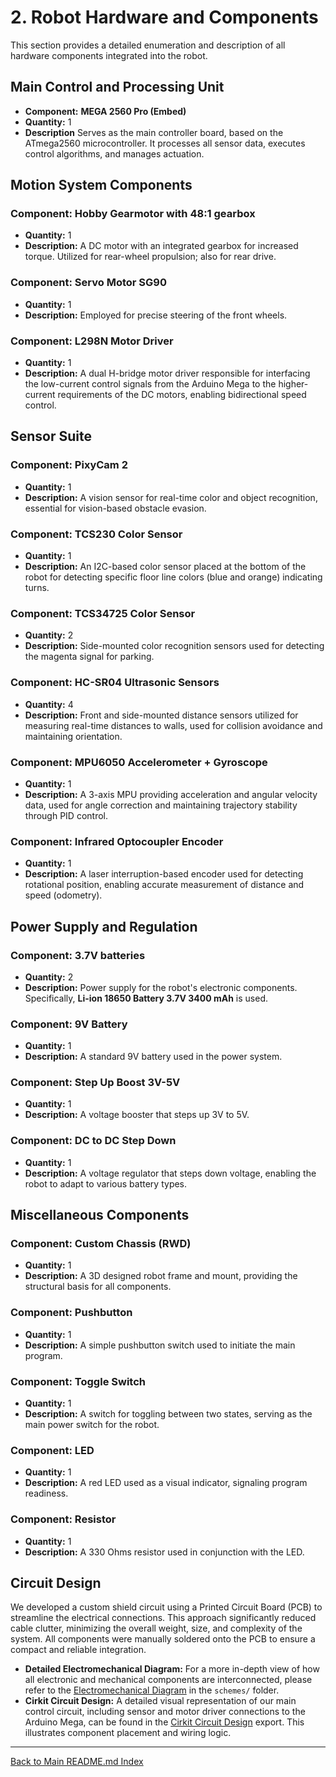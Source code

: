 # 2. Robot Hardware and Components

This section provides a detailed enumeration and description of all hardware components integrated into the robot.

## Main Control and Processing Unit

* **Component:**  **MEGA 2560 Pro (Embed)**
* **Quantity:** 1
* **Description** Serves as the main controller board, based on the ATmega2560 microcontroller. It processes all sensor data, executes control algorithms, and manages actuation.

## Motion System Components

### **Component:** **Hobby Gearmotor with 48:1 gearbox**
* **Quantity:** 1
* **Description:** A DC motor with an integrated gearbox for increased torque. Utilized for rear-wheel propulsion; also for rear drive.
### **Component:** **Servo Motor SG90**
* **Quantity:** 1
* **Description:** Employed for precise steering of the front wheels.
### **Component:** **L298N Motor Driver**
* **Quantity:** 1
* **Description:** A dual H-bridge motor driver responsible for interfacing the low-current control signals from the Arduino Mega to the higher-current requirements of the DC motors, enabling bidirectional speed control.

## Sensor Suite

### **Component:** **PixyCam 2**
* **Quantity:** 1
* **Description:** A vision sensor for real-time color and object recognition, essential for vision-based obstacle evasion.
### **Component:** **TCS230 Color Sensor**
* **Quantity:** 1
* **Description:** An I2C-based color sensor placed at the bottom of the robot for detecting specific floor line colors (blue and orange) indicating turns.
### **Component:** **TCS34725 Color Sensor**
* **Quantity:** 2
* **Description:** Side-mounted color recognition sensors used for detecting the magenta signal for parking.
### **Component:** **HC-SR04 Ultrasonic Sensors**
* **Quantity:** 4
* **Description:** Front and side-mounted distance sensors utilized for measuring real-time distances to walls, used for collision avoidance and maintaining orientation.
### **Component:** **MPU6050 Accelerometer + Gyroscope**
* **Quantity:** 1
* **Description:** A 3-axis MPU providing acceleration and angular velocity data, used for angle correction and maintaining trajectory stability through PID control.
### **Component:** **Infrared Optocoupler Encoder**
* **Quantity:** 1
* **Description:** A laser interruption-based encoder used for detecting rotational position, enabling accurate measurement of distance and speed (odometry).

## Power Supply and Regulation

### **Component:** **3.7V batteries**
* **Quantity:** 2
* **Description:** Power supply for the robot's electronic components. Specifically, **Li-ion 18650 Battery 3.7V 3400 mAh** is used.
### **Component:** **9V Battery**
* **Quantity:** 1
* **Description:** A standard 9V battery used in the power system.
### **Component:** **Step Up Boost 3V-5V**
* **Quantity:** 1
* **Description:** A voltage booster that steps up 3V to 5V.
### **Component:** **DC to DC Step Down**
* **Quantity:** 1
* **Description:** A voltage regulator that steps down voltage, enabling the robot to adapt to various battery types.

## Miscellaneous Components

### **Component:** **Custom Chassis (RWD)**
* **Quantity:** 1
* **Description:** A 3D designed robot frame and mount, providing the structural basis for all components.
### **Component:** **Pushbutton**
* **Quantity:** 1
* **Description:** A simple pushbutton switch used to initiate the main program.
### **Component:** **Toggle Switch**
* **Quantity:** 1
* **Description:** A switch for toggling between two states, serving as the main power switch for the robot.
### **Component:** **LED**
* **Quantity:** 1
* **Description:** A red LED used as a visual indicator, signaling program readiness.
### **Component:** **Resistor**
* **Quantity:** 1
* **Description:** A 330 Ohms resistor used in conjunction with the LED.

## Circuit Design

We developed a custom shield circuit using a Printed Circuit Board (PCB) to streamline the electrical connections. This approach significantly reduced cable clutter, minimizing the overall weight, size, and complexity of the system. All components were manually soldered onto the PCB to ensure a compact and reliable integration.

* **Detailed Electromechanical Diagram:** For a more in-depth view of how all electronic and mechanical components are interconnected, please refer to the [Electromechanical Diagram](./../schemes/electromechanical_diagram.pdf) in the `schemes/` folder.
* **Cirkit Circuit Design:** A detailed visual representation of our main control circuit, including sensor and motor driver connections to the Arduino Mega, can be found in the [Cirkit Circuit Design](https://alexp7608.github.io/VizDrive-pruebas/embeds/interactive_circuit.html) export. This illustrates component placement and wiring logic.

---
[Back to Main README.md Index](#main-readme-index)
```
